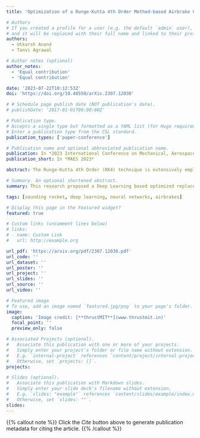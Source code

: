 ```yaml
---
title: 'Optimization of a Runge-Kutta 4th Order Method-based Airbrake Control System for High-Speed Vehicles Using Neural Networks'

# Authors
# If you created a profile for a user (e.g. the default `admin` user), write the username (folder name) here
# and it will be replaced with their full name and linked to their profile.
authors:
  - Utkarsh Anand
  - Tanvi Agrawal

# Author notes (optional)
author_notes:
  - 'Equal contribution'
  - 'Equal contribution'

date: '2023-07-22T10:12:53Z'
doi: 'https://doi.org/10.48550/arXiv.2307.12038'

# # Schedule page publish date (NOT publication's date).
# publishDate: '2017-01-01T00:00:00Z'

# Publication type.
# Accepts a single type but formatted as a YAML list (for Hugo requirements).
# Enter a publication type from the CSL standard.
publication_types: ['paper-conference']

# Publication name and optional abbreviated publication name.
publication: In *2023 International Conference on Mechanical, Aerospace & Electronics Systems*
publication_short: In *MAES 2023*

abstract: The Runge-Kutta 4th Order (RK4) technique is extensively employed in the numerical solution of differential equations for airbrake control system design. However, its computational efficacy may encounter restrictions when dealing with high-speed vehicles that experience intricate aerodynamic forces. Using a Neural Network, a unique technique to improving the RK4-based airbrakes code is provided. The Neural Network is trained on numerous aspects of the high-speed vehicle as well as the current status of the airbrakes. This data was generated through the traditional RK4-based simulations and can predict the state of the airbrakes for any given state of the rocket in real-time. The proposed approach is demonstrated on a high-speed airbrakes control system, achieving comparable or better performance than the traditional RK4-based system while significantly reducing computational time by reducing the number of mathematical operations. The proposed method can adapt to changes in flow conditions and optimize the airbrakes system in real-time.

# Summary. An optional shortened abstract.
summary: This research proposed a Deep Learning based optimized replacement of traditional Runge-Kutta 4th Order (RK4) based control mechanism of airbrakes in high speed vehicles such as sounding rockets.

tags: [sounding rocket, deep learning, neural networks, airbrakes]

# Display this page in the Featured widget?
featured: true

# Custom links (uncomment lines below)
# links:
# - name: Custom Link
#   url: http://example.org

url_pdf: 'https://arxiv.org/pdf/2307.12038.pdf'
url_code: ''
url_dataset: ''
url_poster: ''
url_project: ''
url_slides: ''
url_source: ''
url_video: ''

# Featured image
# To use, add an image named `featured.jpg/png` to your page's folder.
image:
  caption: 'Image credit: [**thrustMIT**](www.thrustmit.in)'
  focal_point: ''
  preview_only: false

# Associated Projects (optional).
#   Associate this publication with one or more of your projects.
#   Simply enter your project's folder or file name without extension.
#   E.g. `internal-project` references `content/project/internal-project/index.md`.
#   Otherwise, set `projects: []`.
projects:

# Slides (optional).
#   Associate this publication with Markdown slides.
#   Simply enter your slide deck's filename without extension.
#   E.g. `slides: "example"` references `content/slides/example/index.md`.
#   Otherwise, set `slides: ""`.
slides: 
---
```


{{% callout note %}}
Click the _Cite_ button above to generate publication metadata for citing the article.
{{% /callout %}}

<!-- {{% callout note %}}
Create your slides in Markdown - click the _Slides_ button to check out the example.
{{% /callout %}} -->

<!-- Add the publication's **full text** or **supplementary notes** here. You can use rich formatting such as including [code, math, and images](https://docs.hugoblox.com/content/writing-markdown-latex/). -->

